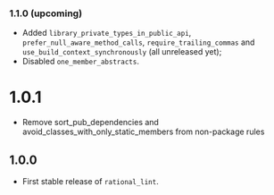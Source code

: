 ### 1.1.0 (upcoming)

- Added `library_private_types_in_public_api`, `prefer_null_aware_method_calls`, `require_trailing_commas` and
`use_build_context_synchronously` (all unreleased yet);
- Disabled `one_member_abstracts`.

# 1.0.1

- Remove sort_pub_dependencies and avoid_classes_with_only_static_members from non-package rules

## 1.0.0

- First stable release of `rational_lint`.
